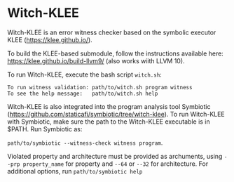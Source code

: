 # Witch-KLEE

Witch-KLEE is an error witness checker based on the symbolic executor KLEE (https://klee.github.io/).

To build the KLEE-based submodule, follow the instructions available here: https://klee.github.io/build-llvm9/ (also works wiith LLVM 10).

To run Witch-KLEE, execute the bash script `witch.sh`: 
  
    To run witness validation: path/to/witch.sh program witness
    To see the help message:   path/to/witch.sh help

Witch-KLEE is also integrated into the program analysis tool Symbiotic (https://github.com/staticafi/symbiotic/tree/witch-klee). 
To run Witch-KLEE with Symbiotic, make sure the path to the Witch-KLEE executable is in $PATH. Run Symbiotic as:

`path/to/symbiotic --witness-check witness program`. 

Violated property and architecture must be provided as archuments, using `--prp property_name` for property and `--64` or `--32` for architecture. For additional options, run `path/to/symbiotic help`
